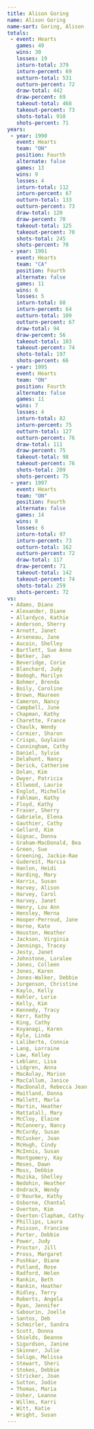 ```yaml
---
title: Alison Goring
name: Alison Goring
name-sort: Goring, Alison
totals:
 - event: Hearts
   games: 49
   wins: 30
   losses: 19
   inturn-total: 379
   inturn-percent: 69
   outturn-total: 531
   outturn-percent: 72
   draw-total: 442
   draw-percent: 69
   takeout-total: 468
   takeout-percent: 73
   shots-total: 910
   shots-percent: 71
years:
 - year: 1990
   event: Hearts
   team: "ON"
   position: Fourth
   alternate: false
   games: 13
   wins: 9
   losses: 4
   inturn-total: 112
   inturn-percent: 67
   outturn-total: 133
   outturn-percent: 73
   draw-total: 120
   draw-percent: 70
   takeout-total: 125
   takeout-percent: 70
   shots-total: 245
   shots-percent: 70
 - year: 1991
   event: Hearts
   team: "CA"
   position: Fourth
   alternate: false
   games: 11
   wins: 6
   losses: 5
   inturn-total: 88
   inturn-percent: 64
   outturn-total: 109
   outturn-percent: 67
   draw-total: 94
   draw-percent: 56
   takeout-total: 103
   takeout-percent: 74
   shots-total: 197
   shots-percent: 66
 - year: 1995
   event: Hearts
   team: "ON"
   position: Fourth
   alternate: false
   games: 11
   wins: 7
   losses: 4
   inturn-total: 82
   inturn-percent: 75
   outturn-total: 127
   outturn-percent: 76
   draw-total: 111
   draw-percent: 75
   takeout-total: 98
   takeout-percent: 76
   shots-total: 209
   shots-percent: 75
 - year: 1997
   event: Hearts
   team: "ON"
   position: Fourth
   alternate: false
   games: 14
   wins: 8
   losses: 6
   inturn-total: 97
   inturn-percent: 73
   outturn-total: 162
   outturn-percent: 72
   draw-total: 117
   draw-percent: 71
   takeout-total: 142
   takeout-percent: 74
   shots-total: 259
   shots-percent: 72
vs:
 - Adams, Diane
 - Alexander, Diane
 - Allardyce, Kathie
 - Anderson, Sherry
 - Arnott, Janet
 - Arseneau, Jane
 - Aucoin, Shelley
 - Bartlett, Sue Anne
 - Betker, Jan
 - Beveridge, Corie
 - Blanchard, Judy
 - Bodogh, Marilyn
 - Bohmer, Brenda
 - Boily, Caroline
 - Brown, Maureen
 - Cameron, Nancy
 - Campbell, June
 - Chapman, Kathy
 - Charette, France
 - Chaulk, Wendy
 - Cormier, Sharon
 - Crispo, Guylaine
 - Cunningham, Cathy
 - Daniel, Sylvie
 - Delahunt, Nancy
 - Derick, Catherine
 - Dolan, Kim
 - Dwyer, Patricia
 - Ellwood, Laurie
 - Englot, Michelle
 - Fahlman, Kathy
 - Floyd, Kathy
 - Fraser, Sherry
 - Gabriele, Elena
 - Gauthier, Cathy
 - Gellard, Kim
 - Gignac, Donna
 - Graham-MacDonald, Bea
 - Green, Sue
 - Greening, Jackie-Rae
 - Gudereit, Marcia
 - Hanlon, Heidi
 - Harding, Mary
 - Harris, Susan
 - Harvey, Alison
 - Harvey, Carol
 - Harvey, Janet
 - Henry, Lou Ann
 - Hensley, Merna
 - Hooper-Perroud, Jane
 - Horne, Kate
 - Houston, Heather
 - Jackson, Virginia
 - Jennings, Tracey
 - Jesty, Janet
 - Johnstone, Loralee
 - Jones, Colleen
 - Jones, Karen
 - Jones-Walker, Debbie
 - Jurgenson, Christine
 - Kaylo, Kelly
 - Kehler, Lorie
 - Kelly, Kim
 - Kennedy, Tracy
 - Kerr, Kathy
 - King, Cathy
 - Koyanagi, Karen
 - Kyle, Linda
 - Laliberte, Connie
 - Lang, Lorraine
 - Law, Kelley
 - Leblanc, Lisa
 - Lidgren, Anna
 - MacAulay, Marion
 - MacCallum, Janice
 - MacDonald, Rebecca Jean
 - Maitland, Donna
 - Mallett, Marla
 - Martin, Heather
 - Mattatall, Mary
 - McCloy, Elaine
 - McConnery, Nancy
 - McCurdy, Susan
 - McCusker, Joan
 - McHugh, Cindy
 - McInnis, Susan
 - Montgomery, Kay
 - Moses, Dawn
 - Moss, Debbie
 - Muzika, Shelley
 - Nedohin, Heather
 - Ondrack, Wendy
 - O'Rourke, Kathy
 - Osborne, Chantal
 - Overton, Kim
 - Overton-Clapham, Cathy
 - Phillips, Laura
 - Poisson, Francine
 - Porter, Debbie
 - Power, Judy
 - Proctor, Jill
 - Pross, Margaret
 - Pushkar, Diane
 - Putland, Rose
 - Radford, Helen
 - Rankin, Beth
 - Rankin, Heather
 - Ridley, Terry
 - Roberts, Angela
 - Ryan, Jennifer
 - Sabourin, Joelle
 - Santos, Deb
 - Schmirler, Sandra
 - Scott, Donna
 - Shields, Deanne
 - Sigurdson, Janine
 - Skinner, Julie
 - Soligo, Melissa
 - Stewart, Sheri
 - Stokes, Debbie
 - Stricker, Joan
 - Sutton, Jodie
 - Thomas, Maria
 - Usher, Leanne
 - Willms, Karri
 - Witt, Katie
 - Wright, Susan
---
```

